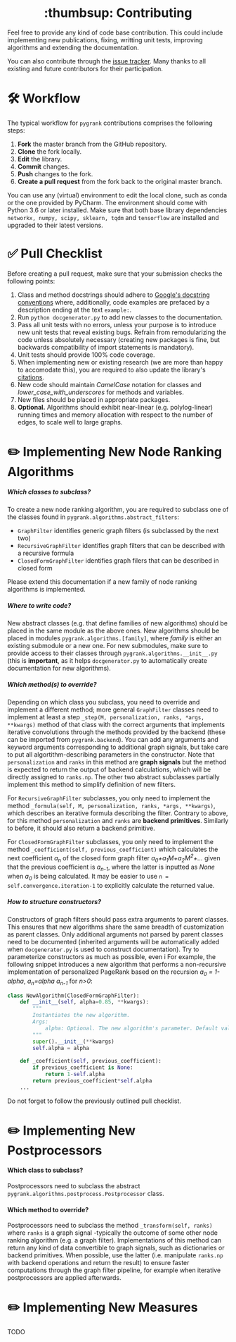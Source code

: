 <center><h1>:thumbsup: Contributing</h1></center>


Feel free to provide any kind of code base contribution. This could include
implementing new publications, fixing, writting unit tests,
improving algorithms and extending the documentation.

You can also contribute through the [issue tracker](https://github.com/MKLab-ITI/pygrank/issues).
Many thanks to all existing and future contributors for their participation.

# :hammer_and_wrench: Workflow
The typical workflow for `pygrank` contributions comprises the following steps:
1. **Fork** the master branch from the GitHub repository.
2. **Clone** the fork locally.
3. **Edit** the library.
4. **Commit** changes.
5. **Push** changes to the fork.
6. **Create a pull request** from the fork back to the original master branch.

You can use any (virtual) environment to edit the local clone,
such as conda or the one provided by PyCharm.
The environment should come with Python 3.6 or later installed.
Make sure that both base library dependencies 
`networkx, numpy, scipy, sklearn, tqdm`
and `tensorflow` 
are installed and upgraded to their latest versions.


# :white_check_mark: Pull Checklist
Before creating a pull request, make sure that your submission checks the following points:
1. Class and method docstrings should adhere to [Google's docstring conventions](https://google.github.io/styleguide/pyguide.html#38-comments-and-docstrings)
where, additionally, code examples are prefaced by a description ending at the text `example:`.
2. Run `python docgenerator.py` to add new classes to the documentation.
3. Pass all unit tests with no errors, unless your purpose
is to introduce new unit tests that reveal existing bugs.
Refrain from remodularizing the code unless absolutely necessary
(creating new packages is fine, but backwards compatibility of import statements
is mandatory).
4. Unit tests should provide 100% code coverage.
5. When implementing new or existing research (we are more than happy to accomodate this),
you are required to also update the library's [citations](!citations.md).
6. New code should maintain *CamelCase* notation for classes and 
*lower_case_with_underscores* for methods and variables.
7. New files should be placed in appropriate packages.
7. **Optional.** Algorithms should exhibit near-linear
(e.g. polylog-linear) running times and memory allocation with respect to
the number of edges, to scale well to large graphs.

# :pencil2: Implementing New Node Ranking Algorithms
##### Which classes to subclass?
To create a new node ranking algorithm, you are required to subclass one of the
classes found in `pygrank.algorithms.abstract_filters`:
* `GraphFilter` identifies generic graph filters (is subclassed by the next two)
* `RecursiveGraphFilter` identifies graph filters that can be described with a recursive formula
* `ClosedFormGraphFilter` identifies graph filers that can be described in closed form

Please extend this documentation if a new family of node ranking algorithms is implemented.

##### Where to write code?
New abstract classes (e.g. that define families of new algorithms) should be placed
in the same module as the above ones. New algorithms should be placed in modules
`pygrank.algorithms.[family]`, where *family* is either an existing
submodule or a new one. For new submodules, make sure to provide access to
their classes through `pygrank.algorithms.__init__.py`
(this is **important**, as it helps `docgenerator.py` to  automatically create
documentation for new algorithms).

##### Which method(s) to override?
Depending on which class you subclass, you need to override and implement a
different method; more general `GraphFilter` classes need to implement at
least a step `_step(M, personalization, ranks, *args, **kwargs)`
method of that class with the correct arguments
that implements iterative convolutions through the methods provided by the
backend  (these can be imported from `pygrank.backend`). You can add any
arguments and keyword arguments corresponding to additional graph signals,
but take care to put all algortithm-describing parameters in the constructor.
Note that `personalization` and `ranks` in this method are **graph signals**
but the method is expected to return the output of backend calculations, 
which will be directly assigned to `ranks.np`. The other two abstract subclasses
partially implement this method to simplify definition of new filters.

For `RecursiveGraphFilter` subclasses, you only need to implement the method
`_formula(self, M, personalization, ranks, *args, **kwargs)`, which describes
an iterative formula describing the filter. Contrary to above, for this method
`personalization` and `ranks` are **backend primitives**. Similarly to before,
it should also return a backend primitive.

For `ClosedFormGraphFilter` subclasses, you only need to implement the method
`_coefficient(self, previous_coefficient)` which calculates the next coefficient
*a<sub>n</sub>* of the closed form graph filter
*a<sub>0</sub>+a<sub>1</sub>M+a<sub>2</sub>M<sup>2</sup>+...*
given that the previous coefficient is *a<sub>n-1</sub>*, where the latter
is inputted as *None* when *a<sub>0</sub>* is being calculated. It may be
easier to use `n = self.convergence.iteration-1` to explicitly calculate the 
returned value.


##### How to structure constructors?
Constructors of graph filters should pass extra arguments to parent classes.
This ensures that new algorithms share the same breadth of customization
as parent classes. Only additional arguments not parsed by parent classes
need to be documented
(inherited arguments will be automatically added when `docgenerator.py`
is used to construct documentation). Try to parameterize constructors
as much as possible, even i
For example, the following snippet
introduces a new algorithm that performs a non-recursive
implementation of personalized PageRank based on the recursion
*a<sub>0</sub> = 1-alpha*, *a<sub>n</sub>=alpha a<sub>n-1</sub>* for *n>0*:
 

```python
class NewAlgorithm(ClosedFormGraphFilter):
    def __init__(self, alpha=0.85, **kwargs):
        """
        Instantiates the new algorithm.
        Args:
            alpha: Optional. The new algorithm's parameter. Default value is 0.85.
        """
        super().__init__(**kwargs)
        self.alpha = alpha
    
    def _coefficient(self, previous_coefficient):
        if previous_coefficient is None:
            return 1-self.alpha
        return previous_coefficient*self.alpha
    ...
```

Do not forget to follow the previously outlined pull checklist.

# :pencil2: Implementing New Postprocessors
#### Which class to subclass?
Postprocessors need to subclass the abstract
`pygrank.algorithms.postprocess.Postprocessor`
class.

#### Which method to override?
Postprocessors need to subclass the method `_transform(self, ranks)`
where `ranks` is a graph signal -typically the outcome of some other
node ranking algorithm (e.g. a graph filter). Implementations of this
method can return any kind of data convertible to graph signals,
such as dictionaries or backend primitives. When possible, use the latter
(i.e. manipulate `ranks.np` with backend operations and return the result)
to ensure faster computations through the graph filter pipeline, for example
when iterative postprocessors are applied afterwards.

# :pencil2: Implementing New Measures
TODO
